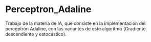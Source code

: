 # Perceptron_Adaline
Trabajo de la materia de IA, que consiste en la implementación del perceptrón Adaline, con las variantes de este algoritmo (Gradiente descendiente y estocástico).
